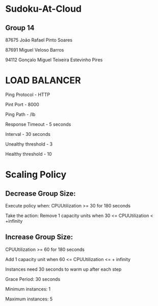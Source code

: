 # Sudoku-At-Cloud

## Group 14

87675 João Rafael Pinto Soares

87691 Miguel Veloso Barros

94112 Gonçalo Miguel Teixeira Estevinho Pires

# LOAD BALANCER

Ping Protocol - HTTP

Pint Port - 8000

Ping Path - /lb

Response Timeout - 5 seconds

Interval - 30 seconds

Unealthy threshold - 3

Healthy threshold - 10

# Scaling Policy

## Decrease Group Size:

Execute policy when: CPUUtilization >= 30 for 180 seconds

Take the action: Remove 1 capacity units when 30 <= CPUUtilization < +infinity

## Increase Group Size:

CPUUtilization >= 60 for 180 seconds

Add 1 capacity unit when 60 <= CPUUtilization <= + infinity 

Instances need 30 seconds to warm up after each step

Grace Period: 30 seconds

Minimum instances: 1

Maximum instances: 5
